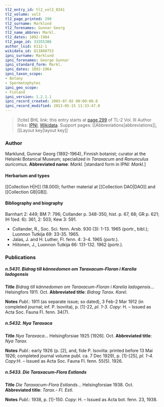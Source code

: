 ```yaml
---
tl2_entry_id: tl2_vol3_0341
tl2_volume: vol3
tl2_page_printed: 299
tl2_surname: Marklund
tl2_forenames: Gunnar Georg
tl2_name_abbrev: Markl.
tl2_dates: 1892-1964
tl2_page_id: 33355386
author_lsid: 6112-1
wikidata_id: Q11860753
ipni_surname: Marklund
ipni_forenames: George Gunnar
ipni_standard_form: Markl.
ipni_dates: 1892-1964
ipni_taxon_scope: 
- Botany
- Spermatophytes
ipni_geo_scope: 
- Finland
ipni_version: 1.2.1.1
ipni_record_created: 2003-07-02 00:00:00.0
ipni_record_modified: 2013-05-15 11:33:47.0
---
```


> [!cite] BHL link: this entry starts at [page 299](https://www.biodiversitylibrary.org/page/33355386) of TL-2 Vol. III
> Author links: [IPNI](https://www.ipni.org/a/6112-1), [Wikidata](https://www.wikidata.org/wiki/Q11860753). Support pages: [[Abbreviations|abbreviations]], [[Layout key|layout key]]

### Author

Marklund, Gunnar Georg (1892-1964), Finnish botanist; curator at the Helsinki Botanical Museum; specialized in *Taraxacum* and *Ranunculus auricomus*. 
**Abbreviated name**: *Markl.* \[standard form in IPNI: *Markl.*\]

#### Herbarium and types

[[Collection H|H]] (18.000); further material at [[Collection DAO|DAO]] and [[Collection GB|GB]].

#### Bibliography and biography

Barnhart 2: 449; BM 7: 796; Collander p. 348-350, hist. p. 67, 68; GR p. 621; IH 1(ed. 6): 361, 2: 503; Kew 3: 591.
- Collander, R., Soc. Sci. fenn. Arsb. 930 (3): 1-13. 1965 (portr., bibl.); Luonnon Tutkija 69: 33-35. 1965.
- Jalas, J. and H. Luther, Fl. fenn. 4: 3-4. 1965 (portr.).
- Hiitonen, J., Luonnon Tutkija 66: 131-132. 1962 (portr.).

### Publications

##### n.5431. Bidrag till kännedomen om Taraxacum-Floran i Karelia ladogensis

**Title**
*Bidrag till kännedomen om Taraxacum-Floran i Karelia ladogensis*... Helsingfors 1911. Oct.
**Abbreviated title**: *Bidrag Tarax. Karel.*

**Notes**
*Publ*.: 1911 (as separate issue; so dated), 3 Feb-2 Mar 1912 (in completed journal; inf. P. Isoviita), p. \[1\]-22, *pl*. *1-3*. *Copy*: H. – Issued as Acta Soc. Fauna Fl. fenn. 34(7).

##### n.5432. Nya Taraxaca

**Title**
*Nya Taraxaca*... Helsingforsiae 1925 \[1926\]. Oct.
**Abbreviated title**: *Nya Tarax.*

**Notes**
*Publ*.: early 1926 (p. \[2\], and, fide P. Isoviita: printed before 13 Mai 1926; completed journal volume publ. ca. 7 Dec 1929), p. \[1\]-\[25\], *pl. 1-4.* *Copy*:H. – Issued as Acta Soc. Fauna Fl. fenn. 55(5). 1926.

##### n.5433. Die Taraxacum-Flora Estlands

**Title**
*Die Taraxacum-Flora Estlands*... Helsingforsiae 1938. Oct.
**Abbreviated title**: *Tarax.- Fl. Estl.*

**Notes**
*Publ*.: 1938, p. \[1\]-150. *Copy*: H. – Issued as Acta bot. fenn. 23, 1938.

